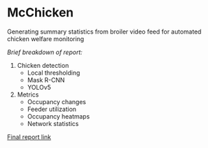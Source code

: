 # McChicken
Generating summary statistics from broiler video feed for automated chicken welfare monitoring

*Brief breakdown of report:*
1) Chicken detection
   - Local thresholding
   - Mask R-CNN
   - YOLOv5
2) Metrics
   - Occupancy changes
   - Feeder utilization
   - Occupancy heatmaps
   - Network statistics

[Final report link](https://github.com/metalpole/mcchicken/blob/main/AudioT_V2_FinalReport.pdf)
